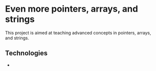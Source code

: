 # Even more pointers, arrays, and strings
This project is aimed at teaching advanced concepts in pointers, arrays, and
strings.
## Technologies
* 
